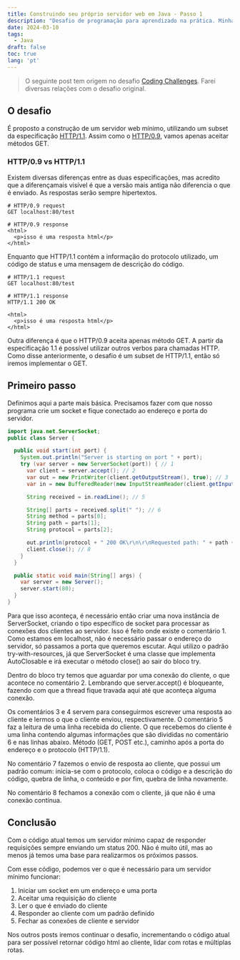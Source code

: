 ```yaml
---
title: Construindo seu próprio servidor web em Java - Passo 1
description: "Desafio de programação para aprendizado na prática. Minha versão construindo um servidor web próprio em Java."
date: 2024-03-10
tags:
  - Java
draft: false
toc: true
lang: 'pt'
---
```


> O seguinte post tem origem no desafio <a target="_blank" href="https://codingchallenges.fyi/challenges/challenge-webserver/" alt="Build Your Own Web Server">Coding Challenges</a>. Farei diversas relações com o desafio original.

## O desafio

É proposto a construção de um servidor web mínimo, utilizando um subset da especificação <a target="_blank" href="https://datatracker.ietf.org/doc/html/rfc2616">HTTP/1.1</a>. Assim como o <a target="_blank" href="https://www.w3.org/Protocols/HTTP/AsImplemented.html">HTTP/0.9</a>, vamos apenas aceitar métodos GET.

### HTTP/0.9 vs HTTP/1.1

Existem diversas diferenças entre as duas especificações, mas acredito que a diferençamais visível é que a versão mais antiga não diferencia o que é enviado.
As respostas serão sempre hipertextos.

```
# HTTP/0.9 request
GET localhost:80/test

# HTTP/0.9 response
<html>
  <p>isso é uma resposta html</p>
</html>
```

Enquanto que HTTP/1.1 contém a informação do protocolo utilizado, um código de status e uma mensagem de descrição do código.

```
# HTTP/1.1 request
GET localhost:80/test

# HTTP/1.1 response
HTTP/1.1 200 OK

<html>
  <p>isso é uma resposta html</p>
</html>

```

Outra diferença é que o HTTP/0.9 aceita apenas método GET. A partir da especificação 1.1 é possível utilizar outros verbos para chamadas HTTP. Como disse anteriormente, o desafio é um subset de HTTP/1.1, então só iremos implementar o GET.

## Primeiro passo

Definimos aqui a parte mais básica. Precisamos fazer com que nosso programa crie um socket e fique conectado ao endereço e porta do servidor.

```java
import java.net.ServerSocket;
public class Server {

  public void start(int port) {
    System.out.println("Server is starting on port " + port);
    try (var server = new ServerSocket(port)) { // 1
      var client = server.accept(); // 2
      var out = new PrintWriter(client.getOutputStream(), true); // 3
      var in = new BufferedReader(new InputStreamReader(client.getInputStream())); // 4

      String received = in.readLine(); // 5

      String[] parts = received.split(" "); // 6
      String method = parts[0];
      String path = parts[1];
      String protocol = parts[2];

      out.println(protocol + " 200 OK\r\n\r\nRequested path: " + path + "\r\n"); // 7
      client.close(); // 8
    }
  }

  public static void main(String[] args) {
    var server = new Server();
    server.start(80);
  }
}
```

Para que isso aconteça, é necessário então criar uma nova instância de ServerSocket, criando o tipo específico de socket para processar as conexões dos clientes ao servidor. Isso é feito onde existe o comentário 1. Como estamos em localhost, não é necessário passar o endereço do servidor, só passamos a porta que queremos escutar. Aqui utilizo o padrão try-with-resources, já que ServerSocket é uma classe que implementa AutoClosable e irá executar o método close() ao sair do bloco try.

Dentro do bloco try temos que aguardar por uma conexão do cliente, o que acontece no comentário 2. Lembrando que server.accept() é bloqueante, fazendo com que a thread fique travada aqui até que aconteça alguma conexão.

Os comentários 3 e 4 servem para conseguirmos escrever uma resposta ao cliente e lermos o que o cliente enviou, respectivamente. O comentário 5 faz a leitura de uma linha recebida do cliente.
O que recebemos do cliente é uma linha contendo algumas informações que são divididas no comentário 6 e nas linhas abaixo. Método (GET, POST etc.), caminho após a porta do endereço e o protocolo (HTTP/1.1).

No comentário 7 fazemos o envio de resposta ao cliente, que possui um padrão comum: inicia-se com o protocolo, coloca o código e a descrição do código, quebra de linha, o conteúdo e por fim, quebra de linha novamente.

No comentário 8 fechamos a conexão com o cliente, já que não é uma conexão contínua.

## Conclusão

Com o código atual temos um servidor mínimo capaz de responder requisições sempre enviando um status 200. Não é muito útil, mas ao menos já temos uma base para realizarmos os próximos passos.

Com esse código, podemos ver o que é necessário para um servidor mínimo funcionar:

1. Iniciar um socket em um endereço e uma porta
2. Aceitar uma requisição do cliente
3. Ler o que é enviado do cliente
4. Responder ao cliente com um padrão definido
5. Fechar as conexões de cliente e servidor

Nos outros posts iremos continuar o desafio, incrementando o código atual para ser possível retornar código html ao cliente, lidar com rotas e múltiplas rotas.
